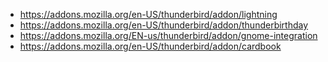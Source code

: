 * https://addons.mozilla.org/en-US/thunderbird/addon/lightning
* https://addons.mozilla.org/en-US/thunderbird/addon/thunderbirthday
* https://addons.mozilla.org/EN-us/thunderbird/addon/gnome-integration
* https://addons.mozilla.org/en-US/thunderbird/addon/cardbook
